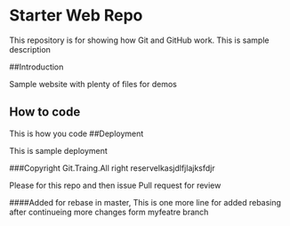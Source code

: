 # Starter Web Repo

This repository is for showing how Git and GitHub work. This is sample description

##Introduction

Sample website with plenty of files for demos

## How to code

This is how you code
##Deployment

This is sample deployment

###Copyright
Git.Traing.All right reservelkasjdlfjlajksfdjr

Please for this repo and then issue Pull request for review

####Added for rebase in master, This is one more line for added rebasing after continueing more changes form myfeatre branch
